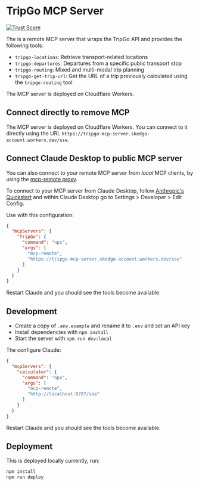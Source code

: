 # TripGo MCP Server
[![Trust Score](https://archestra.ai/mcp-catalog/api/badge/quality/skedgo/tripgo-mcp-server)](https://archestra.ai/mcp-catalog/skedgo__tripgo-mcp-server)

The is a remote MCP server that wraps the TripGo API and provides the following tools:

- `tripgo-locations`: Retrieve transport-related locations
- `tripgo-departures`: Departures from a specific public transport stop
- `tripgo-routing`: Mixed and multi-modal trip planning
- `tripgo-get-trip-url`: Get the URL of a trip previously calculated using the `tripgo-routing` tool

The MCP server is deployed on Cloudflare Workers.

## Connect directly to remove MCP

The MCP server is deployed on Cloudflare Workers. You can connect to it directly using the URL `https://tripgo-mcp-server.skedgo-account.workers.dev/sse`.

## Connect Claude Desktop to public MCP server

You can also connect to your remote MCP server from *local* MCP clients, by using the [mcp-remote proxy](https://www.npmjs.com/package/mcp-remote).

To connect to your MCP server from Claude Desktop, follow [Anthropic's Quickstart](https://modelcontextprotocol.io/quickstart/user) and within Claude Desktop go to Settings > Developer > Edit Config.

Use with this configuration:

```json
{
  "mcpServers": {
    "TripGo": {
      "command": "npx",
      "args": [
        "mcp-remote",
        "https://tripgo-mcp-server.skedgo-account.workers.dev/sse"
      ]
    }
  }
}
```

Restart Claude and you should see the tools become available.

## Development

- Create a copy of `.env.example` and rename it to `.env` and set an API key
- Install dependencies with `npm install`
- Start the server with `npm run dev:local`

The configure Claude:

```json
{
  "mcpServers": {
    "calculator": {
      "command": "npx",
      "args": [
        "mcp-remote",
        "http://localhost:8787/sse"
      ]
    }
  }
}
```

Restart Claude and you should see the tools become available.

## Deployment

This is deployed locally currently, run:

```bash
npm install
npm run deploy
```
